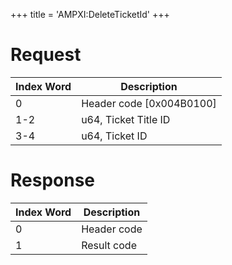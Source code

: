 +++
title = 'AMPXI:DeleteTicketId'
+++

# Request

| Index Word | Description                |
|------------|----------------------------|
| 0          | Header code \[0x004B0100\] |
| 1-2        | u64, Ticket Title ID       |
| 3-4        | u64, Ticket ID             |

# Response

| Index Word | Description |
|------------|-------------|
| 0          | Header code |
| 1          | Result code |
